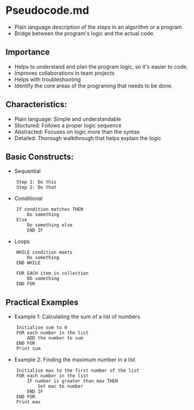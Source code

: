 # Pseudocode.md
- Plain language description of the steps in an algorithm or a program.
- Bridge between the program's logic and the actual code.

## Importance
- Helps to understand and plan the program logic, so it's easier to code. 
- Improves collaborations in team projects 
- Helps with troubleshooting
- Identify the core areas of the programing that needs to be done.

## Characteristics:
- Plain language: Simple and understandable
- Stuctured: Follows a proper logic sequence
- Abstracted: Focuses on logic more than the syntax
- Detailed: Thorough walkthrough that helps explain the logic

## Basic Constructs:

- Sequential 
```
    Step 1: Do this
    Step 2: Do that
```

- Conditional
```
    If condition matches THEN
        Do something
    Else
        Do something else
        END IF
```
- Loops
```
    WHILE condition meets
        Do something
    END WHILE
```

```
    FOR EACH item in collection
        DO something
    END FOR
```

## Practical Examples

- Example 1: Calculating the sum of a list of numbers
```
    Initialise sum to 0
    FOR each number in the list
        ADD the number to sum
    END FOR
    Print sum
```

- Example 2: Finding the maximum number in a list
```
    Initialise max to the first number of the list
    FOR each number in the list
        IF number is greater than max THEN
            Set mac to number
        END IF
    END FOR
    Print max
```
